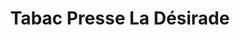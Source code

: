 ---
title: "Tabac Presse La Désirade"
url: /laroque-des-alberes/tabac-presse-la-desirade/
shop: marchand de journaux
---